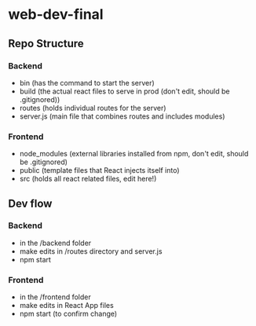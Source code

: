 # web-dev-final

## Repo Structure
### Backend  
- bin (has the command to start the server)
- build (the actual react files to serve in prod (don't edit, should be .gitignored))
- routes (holds individual routes for the server)
- server.js (main file that combines routes and includes modules)
### Frontend
- node_modules (external libraries installed from npm, don't edit, should be .gitignored)
- public (template files that React injects itself into)
- src (holds all react related files, edit here!)


## Dev flow

### Backend
- in the /backend folder
- make edits in /routes directory and server.js
- npm start

### Frontend 
- in the /frontend folder
- make edits in React App files
- npm start (to confirm change)  